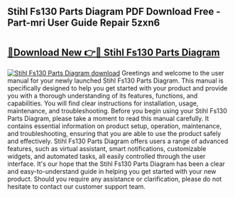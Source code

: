 ## Stihl Fs130 Parts Diagram PDF Download Free - Part-mri User Guide Repair 5zxn6

# <h2><a href="http://dfkaul.blite.top/?on=Stihl+Fs130+Parts+Diagram">🔗Download New 👉🔴 Stihl Fs130 Parts Diagram</a></h2>

[![Stihl Fs130 Parts Diagram download](https://i.imgur.com/lujVjoI.png)](http://dfkaul.blite.top/?on=Stihl+Fs130+Parts+Diagram)
Greetings and welcome to the user manual for your newly launched Stihl Fs130 Parts Diagram. This manual is specifically designed to help you get started with your product and provide you with a thorough understanding of its features, functions, and capabilities. You will find clear instructions for installation, usage, maintenance, and troubleshooting. Before you begin using your Stihl Fs130 Parts Diagram, please take a moment to read this manual carefully. It contains essential information on product setup, operation, maintenance, and troubleshooting, ensuring that you are able to use the product safely and effectively. Stihl Fs130 Parts Diagram offers users a range of advanced features, such as virtual assistant, smart notifications, customizable widgets, and automated tasks, all easily controlled through the user interface. It's our hope that the Stihl Fs130 Parts Diagram has been a clear and easy-to-understand guide in helping you get started with your new product. Should you require any assistance or clarification, please do not hesitate to contact our customer support team.
